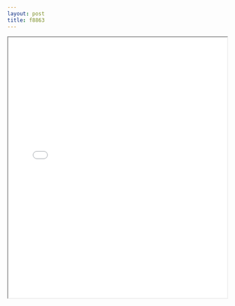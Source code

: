```yaml
---
layout: post
title: f8863
---
```


<div class="pdf-container">
<iframe src="/ea/assets/pdfs/misc/f8863.pdf" height="600" width="100%" allowFullScreen="true"></iframe>
</div>


